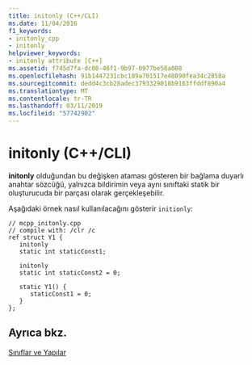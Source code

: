 ```yaml
---
title: initonly (C++/CLI)
ms.date: 11/04/2016
f1_keywords:
- initonly_cpp
- initonly
helpviewer_keywords:
- initonly attribute [C++]
ms.assetid: f745d7fa-dc08-46f1-9b97-0977be58a008
ms.openlocfilehash: 91b1447231cbc189a701517e48890fea34c2858a
ms.sourcegitcommit: dedd4c3cb28adec3793329018b9163ffddf890a4
ms.translationtype: MT
ms.contentlocale: tr-TR
ms.lasthandoff: 03/11/2019
ms.locfileid: "57742902"
---
```

# <a name="initonly-ccli"></a>initonly (C++/CLI)

**initonly** olduğundan bu değişken ataması gösteren bir bağlama duyarlı anahtar sözcüğü, yalnızca bildirimin veya aynı sınıftaki statik bir oluşturucuda bir parçası olarak gerçekleşebilir.

Aşağıdaki örnek nasıl kullanılacağını gösterir `initionly`:

```
// mcpp_initonly.cpp
// compile with: /clr /c
ref struct Y1 {
   initonly
   static int staticConst1;

   initonly
   static int staticConst2 = 0;

   static Y1() {
      staticConst1 = 0;
   }
};
```

## <a name="see-also"></a>Ayrıca bkz.

[Sınıflar ve Yapılar](../windows/classes-and-structs-cpp-component-extensions.md)
